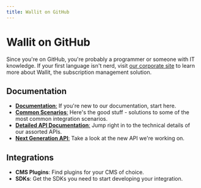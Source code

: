 ```yaml
---
title: Wallit on GitHub
---
```

# Wallit on GitHub

Since you're on GitHub, you're probably a programmer or someone with IT knowledge. If your first language isn't nerd, visit [our corporate site](https://wallit.io) to learn more about Wallit, the subscription management solution.

<div class="row">
  <div class="col s12 m6">
    <h2>Documentation</h2>
    <ul>
      <li class="flow-text"><a href="/documentation-home"><strong>Documentation</strong>:</a> If you're new to our documentation, start here.</li>
      <li class="flow-text"><a href="common-scenarios"><strong>Common Scenarios</strong>:</a> Here's the good stuff - solutions to some of the most common integration scenarios.</li>
      <li class="flow-text"><a href="/api"><strong>Detailed API Documentation</strong>:</a> Jump right in to the technical details of our assorted APIs.</li>
      <li class="flow-text"><a href="https://api.wallit.io/swagger/ui/index#/"><strong>Next Generation API</strong>:</a> Take a look at the new API we're working on.</li>
    </ul>
  </div>
  <div class="col s12 m6">
    <h2>Integrations</h2>
    <ul>
      <li class="flow-text"><strong>CMS Plugins</strong>: Find plugins for your CMS of choice.</li>
      <li class="flow-text"><strong>SDKs</strong>: Get the SDKs you need to start developing your integration.</li>
    </ul>
  </div>
</div>

